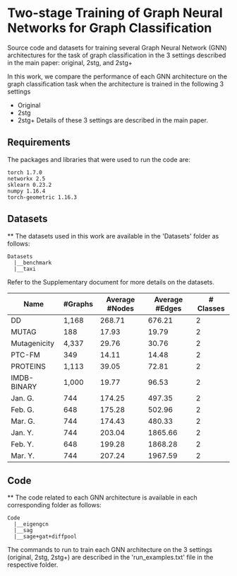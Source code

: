# Two-stage Training of Graph Neural Networks for Graph Classification
Source code and datasets for training several Graph Neural Network (GNN) architectures for the task of graph classification in the 3 settings described in the main paper: original, 2stg, and 2stg+

In this work, we compare the performance of each GNN architecture on the graph classification task when the architecture is trained in the following 3 settings
*  Original
*  2stg
*  2stg+
Details of these 3 settings are described in the main paper.



## Requirements

The packages and libraries that were used to run the code are:
```setup
torch 1.7.0
networkx 2.5
sklearn 0.23.2
numpy 1.16.4
torch-geometric 1.16.3
```

## Datasets
** The datasets used in this work are available in the 'Datasets' folder as follows:
```
Datasets
  |__benchmark
  |__taxi
```

Refer to the Supplementary document for more details on the datasets.


| Name           | #Graphs    | Average #Nodes    | Average #Edges    | # Classes |
|----------------|------------|-------------------|-------------------|-----------|
| DD             |    1,168   |        268.71     |       676.21      |      2    |
| MUTAG          |     188    |        17.93      |       19.79       |      2    |
| Mutagenicity   |    4,337   |        29.76      |       30.76       |      2    |
| PTC-FM         |     349    |        14.11      |       14.48       |      2    |
| PROTEINS       |    1,113   |        39.05      |       72.81       |      2    |
| IMDB-BINARY    |    1,000   |        19.77      |       96.53       |      2    |
| Jan. G.        |     744    |        174.25     |       497.35      |      2    |
| Feb. G.        |     648    |        175.28     |       502.96      |      2    |
| Mar. G.        |     744    |        174.43     |       480.33      |      2    |  
| Jan. Y.        |     744    |        203.04     |       1865.66     |      2    |
| Feb. Y.        |     648    |        199.28     |       1868.28     |      2    |
| Mar. Y.        |     744    |        207.24     |       1967.59     |      2    |

## Code
** The code related to each GNN architecture is available in each corresponding folder as follows:
```
Code
  |__eigengcn
  |__sag
  |__sage+gat+diffpool
```
The commands to run to train each GNN architecture on the 3 settings (original, 2stg, 2stg+) are described in the 'run_examples.txt' file in the respective folder.




